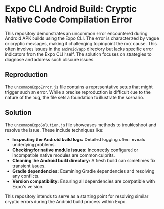 # Expo CLI Android Build: Cryptic Native Code Compilation Error

This repository demonstrates an uncommon error encountered during Android APK builds using the Expo CLI. The error is characterized by vague or cryptic messages, making it challenging to pinpoint the root cause.  This often involves issues in the `android/app` directory but lacks specific error indicators from the Expo CLI itself.  The solution focuses on strategies to diagnose and address such obscure issues.

## Reproduction

The `uncommonExpoError.js` file contains a representative setup that might trigger such an error.  While a precise reproduction is difficult due to the nature of the bug, the file sets a foundation to illustrate the scenario.

## Solution

The `uncommonExpoSolution.js` file showcases methods to troubleshoot and resolve the issue. These include techniques like:

- **Inspecting the Android build logs:**  Detailed logging often reveals underlying problems.
- **Checking for native module issues:**  Incorrectly configured or incompatible native modules are common culprits.
- **Cleaning the Android build directory:** A fresh build can sometimes fix transient issues.
- **Gradle dependencies:** Examining Gradle dependencies and resolving any conflicts.
- **Version compatibility:** Ensuring all dependencies are compatible with Expo's version.

This repository intends to serve as a starting point for resolving similar cryptic errors during the Android build process within Expo.